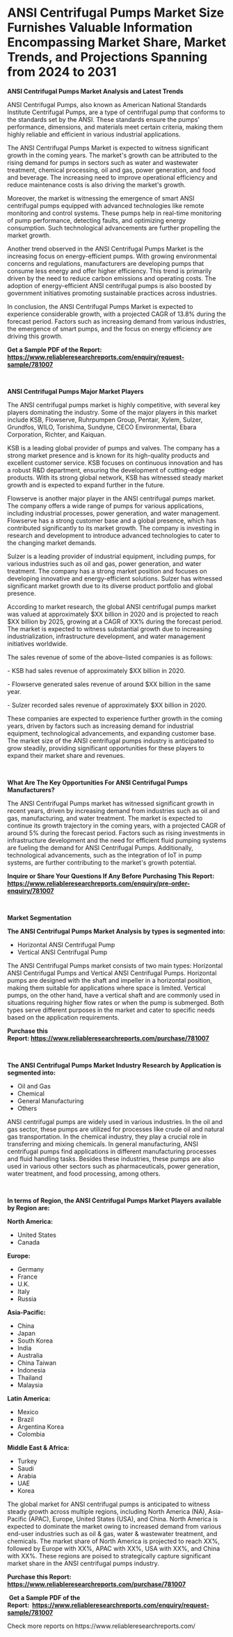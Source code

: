 <p><h1>ANSI Centrifugal Pumps Market Size Furnishes Valuable Information Encompassing Market Share, Market Trends, and Projections Spanning from 2024 to 2031</h1></p><p><strong>ANSI Centrifugal Pumps Market Analysis and Latest Trends</strong></p>
<p><p>ANSI Centrifugal Pumps, also known as American National Standards Institute Centrifugal Pumps, are a type of centrifugal pump that conforms to the standards set by the ANSI. These standards ensure the pumps' performance, dimensions, and materials meet certain criteria, making them highly reliable and efficient in various industrial applications.</p><p>The ANSI Centrifugal Pumps Market is expected to witness significant growth in the coming years. The market's growth can be attributed to the rising demand for pumps in sectors such as water and wastewater treatment, chemical processing, oil and gas, power generation, and food and beverage. The increasing need to improve operational efficiency and reduce maintenance costs is also driving the market's growth.</p><p>Moreover, the market is witnessing the emergence of smart ANSI centrifugal pumps equipped with advanced technologies like remote monitoring and control systems. These pumps help in real-time monitoring of pump performance, detecting faults, and optimizing energy consumption. Such technological advancements are further propelling the market growth.</p><p>Another trend observed in the ANSI Centrifugal Pumps Market is the increasing focus on energy-efficient pumps. With growing environmental concerns and regulations, manufacturers are developing pumps that consume less energy and offer higher efficiency. This trend is primarily driven by the need to reduce carbon emissions and operating costs. The adoption of energy-efficient ANSI centrifugal pumps is also boosted by government initiatives promoting sustainable practices across industries.</p><p>In conclusion, the ANSI Centrifugal Pumps Market is expected to experience considerable growth, with a projected CAGR of 13.8% during the forecast period. Factors such as increasing demand from various industries, the emergence of smart pumps, and the focus on energy efficiency are driving this growth.</p></p>
<p><strong>Get a Sample PDF of the Report:&nbsp; <a href="https://www.reliableresearchreports.com/enquiry/request-sample/781007">https://www.reliableresearchreports.com/enquiry/request-sample/781007</a></strong></p>
<p>&nbsp;</p>
<p><strong>ANSI Centrifugal Pumps Major Market Players</strong></p>
<p><p>The ANSI centrifugal pumps market is highly competitive, with several key players dominating the industry. Some of the major players in this market include KSB, Flowserve, Ruhrpumpen Group, Pentair, Xylem, Sulzer, Grundfos, WILO, Torishima, Sundyne, CECO Environmental, Ebara Corporation, Richter, and Kaiquan.</p><p>KSB is a leading global provider of pumps and valves. The company has a strong market presence and is known for its high-quality products and excellent customer service. KSB focuses on continuous innovation and has a robust R&D department, ensuring the development of cutting-edge products. With its strong global network, KSB has witnessed steady market growth and is expected to expand further in the future.</p><p>Flowserve is another major player in the ANSI centrifugal pumps market. The company offers a wide range of pumps for various applications, including industrial processes, power generation, and water management. Flowserve has a strong customer base and a global presence, which has contributed significantly to its market growth. The company is investing in research and development to introduce advanced technologies to cater to the changing market demands.</p><p>Sulzer is a leading provider of industrial equipment, including pumps, for various industries such as oil and gas, power generation, and water treatment. The company has a strong market position and focuses on developing innovative and energy-efficient solutions. Sulzer has witnessed significant market growth due to its diverse product portfolio and global presence.</p><p>According to market research, the global ANSI centrifugal pumps market was valued at approximately $XX billion in 2020 and is projected to reach $XX billion by 2025, growing at a CAGR of XX% during the forecast period. The market is expected to witness substantial growth due to increasing industrialization, infrastructure development, and water management initiatives worldwide.</p><p>The sales revenue of some of the above-listed companies is as follows:</p><p>- KSB had sales revenue of approximately $XX billion in 2020.</p><p>- Flowserve generated sales revenue of around $XX billion in the same year.</p><p>- Sulzer recorded sales revenue of approximately $XX billion in 2020.</p><p>These companies are expected to experience further growth in the coming years, driven by factors such as increasing demand for industrial equipment, technological advancements, and expanding customer base. The market size of the ANSI centrifugal pumps industry is anticipated to grow steadily, providing significant opportunities for these players to expand their market share and revenues.</p></p>
<p>&nbsp;</p>
<p><strong>What Are The Key Opportunities For ANSI Centrifugal Pumps Manufacturers?</strong></p>
<p><p>The ANSI Centrifugal Pumps market has witnessed significant growth in recent years, driven by increasing demand from industries such as oil and gas, manufacturing, and water treatment. The market is expected to continue its growth trajectory in the coming years, with a projected CAGR of around 5% during the forecast period. Factors such as rising investments in infrastructure development and the need for efficient fluid pumping systems are fueling the demand for ANSI Centrifugal Pumps. Additionally, technological advancements, such as the integration of IoT in pump systems, are further contributing to the market's growth potential.</p></p>
<p><strong>Inquire or Share Your Questions If Any Before Purchasing This Report: <a href="https://www.reliableresearchreports.com/enquiry/pre-order-enquiry/781007">https://www.reliableresearchreports.com/enquiry/pre-order-enquiry/781007</a></strong></p>
<p>&nbsp;</p>
<p><strong>Market Segmentation</strong></p>
<p><strong>The ANSI Centrifugal Pumps Market Analysis by types is segmented into:</strong></p>
<p><ul><li>Horizontal ANSI Centrifugal Pump</li><li>Vertical ANSI Centrifugal Pump</li></ul></p>
<p><p>The ANSI Centrifugal Pumps market consists of two main types: Horizontal ANSI Centrifugal Pumps and Vertical ANSI Centrifugal Pumps. Horizontal pumps are designed with the shaft and impeller in a horizontal position, making them suitable for applications where space is limited. Vertical pumps, on the other hand, have a vertical shaft and are commonly used in situations requiring higher flow rates or when the pump is submerged. Both types serve different purposes in the market and cater to specific needs based on the application requirements.</p></p>
<p><strong>Purchase this Report:&nbsp;<a href="https://www.reliableresearchreports.com/purchase/781007">https://www.reliableresearchreports.com/purchase/781007</a></strong></p>
<p>&nbsp;</p>
<p><strong>The ANSI Centrifugal Pumps Market Industry Research by Application is segmented into:</strong></p>
<p><ul><li>Oil and Gas</li><li>Chemical</li><li>General Manufacturing</li><li>Others</li></ul></p>
<p><p>ANSI centrifugal pumps are widely used in various industries. In the oil and gas sector, these pumps are utilized for processes like crude oil and natural gas transportation. In the chemical industry, they play a crucial role in transferring and mixing chemicals. In general manufacturing, ANSI centrifugal pumps find applications in different manufacturing processes and fluid handling tasks. Besides these industries, these pumps are also used in various other sectors such as pharmaceuticals, power generation, water treatment, and food processing, among others.</p></p>
<p>&nbsp;</p>
<p><strong>In terms of Region, the ANSI Centrifugal Pumps Market Players available by Region are:</strong></p>
<p>
    <p> <strong> North America: </strong>
        <ul>
            <li>United States</li>
            <li>Canada</li>
        </ul>
        </p> 
    <p> <strong> Europe: </strong>
        <ul>
            <li>Germany</li>
            <li>France</li>
            <li>U.K.</li>
            <li>Italy</li>
            <li>Russia</li>
        </ul>
        </p> 
    <p> <strong> Asia-Pacific: </strong>
        <ul>
            <li>China</li>
            <li>Japan</li>
            <li>South Korea</li>
            <li>India</li>
            <li>Australia</li>
            <li>China Taiwan</li>
            <li>Indonesia</li>
            <li>Thailand</li>
            <li>Malaysia</li>
        </ul>
        </p> 
    <p> <strong> Latin America: </strong>
        <ul>
            <li>Mexico</li>
            <li>Brazil</li>
            <li>Argentina Korea</li>
            <li>Colombia</li>
        </ul>
        </p> 
    <p> <strong> Middle East & Africa: </strong>
        <ul>
            <li>Turkey</li>
            <li>Saudi</li>
            <li>Arabia</li>
            <li>UAE</li>
            <li>Korea</li>
        </ul>
    </p>
    </p>
<p><p>The global market for ANSI centrifugal pumps is anticipated to witness steady growth across multiple regions, including North America (NA), Asia-Pacific (APAC), Europe, United States (USA), and China. North America is expected to dominate the market owing to increased demand from various end-user industries such as oil & gas, water & wastewater treatment, and chemicals. The market share of North America is projected to reach XX%, followed by Europe with XX%, APAC with XX%, USA with XX%, and China with XX%. These regions are poised to strategically capture significant market share in the ANSI centrifugal pumps industry.</p></p>
<p><strong>Purchase this Report: <a href="https://www.reliableresearchreports.com/purchase/781007">https://www.reliableresearchreports.com/purchase/781007</a></strong></p>
<p>&nbsp;<strong>Get a Sample PDF of the Report:&nbsp;&nbsp;<a href="https://www.reliableresearchreports.com/enquiry/request-sample/781007">https://www.reliableresearchreports.com/enquiry/request-sample/781007</a></strong></p>
<p><strong></strong></p>
<p>Check more reports on https://www.reliableresearchreports.com/</p>